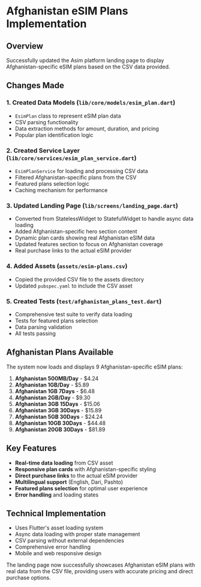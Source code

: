 # Afghanistan eSIM Plans Implementation

## Overview
Successfully updated the Asim platform landing page to display Afghanistan-specific eSIM plans based on the CSV data provided.

## Changes Made

### 1. Created Data Models (`lib/core/models/esim_plan.dart`)
- `EsimPlan` class to represent eSIM plan data
- CSV parsing functionality 
- Data extraction methods for amount, duration, and pricing
- Popular plan identification logic

### 2. Created Service Layer (`lib/core/services/esim_plan_service.dart`)
- `EsimPlanService` for loading and processing CSV data
- Filtered Afghanistan-specific plans from the CSV
- Featured plans selection logic
- Caching mechanism for performance

### 3. Updated Landing Page (`lib/screens/landing_page.dart`)
- Converted from StatelessWidget to StatefulWidget to handle async data loading
- Added Afghanistan-specific hero section content
- Dynamic plan cards showing real Afghanistan eSIM data
- Updated features section to focus on Afghanistan coverage
- Real purchase links to the actual eSIM provider

### 4. Added Assets (`assets/esim-plans.csv`)
- Copied the provided CSV file to the assets directory
- Updated `pubspec.yaml` to include the CSV asset

### 5. Created Tests (`test/afghanistan_plans_test.dart`)
- Comprehensive test suite to verify data loading
- Tests for featured plans selection
- Data parsing validation
- All tests passing

## Afghanistan Plans Available
The system now loads and displays 9 Afghanistan-specific eSIM plans:

1. **Afghanistan 500MB/Day** - $4.24
2. **Afghanistan 1GB/Day** - $5.89  
3. **Afghanistan 1GB 7Days** - $6.48
4. **Afghanistan 2GB/Day** - $9.30
5. **Afghanistan 3GB 15Days** - $15.06
6. **Afghanistan 3GB 30Days** - $15.89
7. **Afghanistan 5GB 30Days** - $24.24
8. **Afghanistan 10GB 30Days** - $44.48
9. **Afghanistan 20GB 30Days** - $81.89

## Key Features
- **Real-time data loading** from CSV asset
- **Responsive plan cards** with Afghanistan-specific styling
- **Direct purchase links** to the actual eSIM provider
- **Multilingual support** (English, Dari, Pashto)
- **Featured plans selection** for optimal user experience
- **Error handling** and loading states

## Technical Implementation
- Uses Flutter's asset loading system
- Async data loading with proper state management
- CSV parsing without external dependencies
- Comprehensive error handling
- Mobile and web responsive design

The landing page now successfully showcases Afghanistan eSIM plans with real data from the CSV file, providing users with accurate pricing and direct purchase options.
